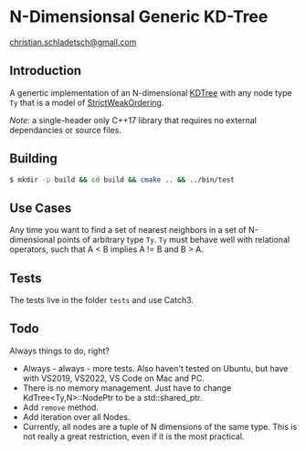 # N-Dimensionsal Generic KD-Tree

christian.schladetsch@gmail.com

## Introduction

A genertic implementation of an N-dimensional [KDTree](https://en.wikipedia.org/wiki/K-d_tree) with any node type `Ty` that is a model of [StrictWeakOrdering](https://en.cppreference.com/w/cpp/concepts/strict_weak_order).

*Note*: a single-header only C++17 library that requires no external dependancies or source files.

## Building

```bash
$ mkdir -p build && cd build && cmake .. && ../bin/test
```

## Use Cases

Any time you want to find a set of nearest neighbors in a set of N-dimensional points of arbitrary type `Ty`. `Ty` must behave well with relational operators, such that A < B implies A != B and B > A. 

## Tests

The tests live in the folder `tests` and use Catch3.

## Todo

Always things to do, right?

* Always - always - more tests. Also haven't tested on Ubuntu, but have with VS2019, VS2022, VS Code on Mac and PC.
* There is no memory management. Just have to change KdTree<Ty,N>::NodePtr to be a std::shared_ptr<Node>.
* Add `remove` method.
* Add iteration over all Nodes.
* Currently, all nodes are a tuple of N dimensions of the same type. This is not really a great restriction, even if it is the most practical.
